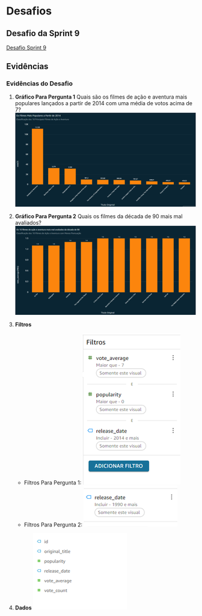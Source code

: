 # Desafios

## Desafio da Sprint 9
[Desafio Sprint 9](Desafio/README.MD)

## Evidências

### Evidências do Desafio

1. **Gráfico Para Pergunta 1**
   Quais são os filmes de ação e aventura mais populares lançados a partir de 2014 com uma média de votos acima de 7?
   ![Evidência 1](evidencias/grafico_pergunta1.png)

2. **Gráfico Para Pergunta 2**
    Quais os filmes da década de 90 mais mal avaliados?
   ![Evidência 2](evidencias/grafico_pergunta2.png)

3. **Filtros**
   - Filtros Para Pergunta 1:
     ![Evidência 3](evidencias/filtros_p1.png)
   - Filtros Para Pergunta 2:
     ![Evidência 4](evidencias/filtros_p2.png)

4. **Dados**
     ![Evidência 5](evidencias/dados.png)
